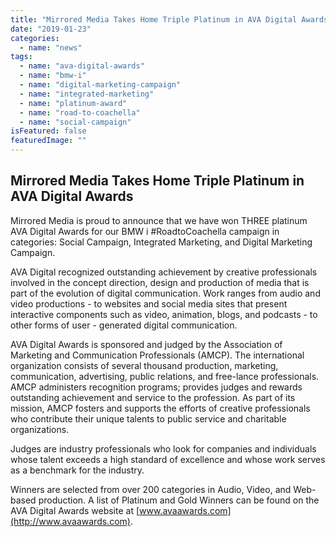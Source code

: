 ```yaml
---
title: "Mirrored Media Takes Home Triple Platinum in AVA Digital Awards"
date: "2019-01-23"
categories: 
  - name: "news"
tags: 
  - name: "ava-digital-awards"
  - name: "bmw-i"
  - name: "digital-marketing-campaign"
  - name: "integrated-marketing"
  - name: "platinum-award"
  - name: "road-to-coachella"
  - name: "social-campaign"
isFeatured: false
featuredImage: ""
---
```


## Mirrored Media Takes Home Triple Platinum in AVA Digital Awards

Mirrored Media is proud to announce that we have won THREE platinum AVA Digital Awards for our BMW i #RoadtoCoachella campaign in categories: Social Campaign, Integrated Marketing, and Digital Marketing Campaign.

AVA Digital recognized outstanding achievement by creative professionals involved in the concept direction, design and production of media that is part of the evolution of digital communication. Work ranges from audio and video productions - to websites and social media sites that present interactive components such as video, animation, blogs, and podcasts - to other forms of user - generated digital communication.

AVA Digital Awards is sponsored and judged by the Association of Marketing and Communication Professionals (AMCP). The international organization consists of several thousand production, marketing, communication, advertising, public relations, and free-lance professionals. AMCP administers recognition programs; provides judges and rewards outstanding achievement and service to the profession. As part of its mission, AMCP fosters and supports the efforts of creative professionals who contribute their unique talents to public service and charitable organizations.

Judges are industry professionals who look for companies and individuals whose talent exceeds a high standard of excellence and whose work serves as a benchmark for the industry.

Winners are selected from over 200 categories in Audio, Video, and Web-based production. A list of Platinum and Gold Winners can be found on the AVA Digital Awards website at [www.avaawards.com](http://www.avaawards.com).
